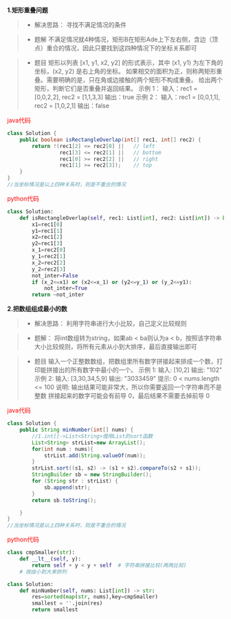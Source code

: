 **1.矩形重叠问题**

> * 解决思路：
		寻找不满足情况的条件

> * 题解
		不满足情况就4种情况，矩形B在矩形Ade上下左右侧，含边（顶点）重合的情况，因此只要找到这四种情况下的坐标关系即可

 > * 题目
 			矩形以列表 [x1, y1, x2, y2] 的形式表示，其中 (x1, y1) 为左下角的坐标，(x2, y2) 是右上角的坐标。 如果相交的面积为正，则称两矩形重叠。需要明确的是，只在角或边接触的两个矩形不构成重叠。 给出两个矩形，判断它们是否重叠并返回结果。
			示例 1：
			输入：rec1 = [0,0,2,2], rec2 = [1,1,3,3]
			输出：true
			示例 2：
			输入：rec1 = [0,0,1,1], rec2 = [1,0,2,1]
			输出：false

<font color=red>java代码</font>

```java
class Solution {
    public boolean isRectangleOverlap(int[] rec1, int[] rec2) {
        return !(rec1[2] <= rec2[0] ||   // left
                 rec1[3] <= rec2[1] ||   // bottom
                 rec1[0] >= rec2[2] ||   // right
                 rec1[1] >= rec2[3]);    // top
    }
}
//当坐标情况是以上四种关系时，则是不重合的情况
```

<font color=red>python代码</font>

```python
class Solution:
    def isRectangleOverlap(self, rec1: List[int], rec2: List[int]) -> bool:
        x1=rec1[0]
        y1=rec1[1]
        x2=rec1[2]
        y2=rec1[3]
        x_1=rec2[0]
        y_1=rec2[1]
        x_2=rec2[2]
        y_2=rec2[3]
        not_inter=False
        if (x_2<=x1) or (x2<=x_1) or (y2<=y_1) or (y_2<=y1):
            not_inter=True
        return ~not_inter
```

**2.把数组组成最小的数**

> * 解决思路：
		利用字符串进行大小比较，自己定义比较规则

> * 题解：
		将int数组转为string，如果ab < ba则认为a < b，按照该字符串大小比较规则，将所有元素从小到大排序，最后直接输出即可

> * 题目
		输入一个正整数数组，把数组里所有数字拼接起来排成一个数，打印能拼接出的所有数字中最小的一个。
		示例 1:
		输入: [10,2]
		输出: "102"
		示例 2:
		输入: [3,30,34,5,9]
		输出: "3033459"
		提示: 0 < nums.length <= 100 说明: 输出结果可能非常大，所以你需要返回一个字符串而不是整数 拼接起来的数字可能会有前导 0，最后结果不需要去掉前导 0

<font color=red>java代码</font>

```java
class Solution {
    public String minNumber(int[] nums) {
        //1.int[]->List<String>借用List的sort函数
        List<String> strList=new ArrayList();
        for(int num : nums){
            strList.add(String.valueOf(num));
        }
        strList.sort((s1, s2) -> (s1 + s2).compareTo(s2 + s1));
        StringBuilder sb = new StringBuilder();
        for (String str : strList) {
            sb.append(str);
        }
        return sb.toString();

    }
}
//当坐标情况是以上四种关系时，则是不重合的情况
```

<font color=red>python代码</font>

```python
class cmpSmaller(str):
    def __lt__(self, y):
        return self + y < y + self  # 字符串拼接比较(两两比较)
    # 按由小到大来排列

class Solution:
    def minNumber(self, nums: List[int]) -> str:
        res=sorted(map(str, nums),key=cmpSmaller)
        smallest = ''.join(res)
        return smallest

```